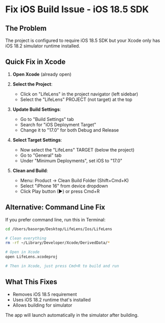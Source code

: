 # Fix iOS Build Issue - iOS 18.5 SDK

## The Problem
The project is configured to require iOS 18.5 SDK but your Xcode only has iOS 18.2 simulator runtime installed.

## Quick Fix in Xcode

1. **Open Xcode** (already open)

2. **Select the Project**:
   - Click on "LifeLens" in the project navigator (left sidebar)
   - Select the "LifeLens" PROJECT (not target) at the top

3. **Update Build Settings**:
   - Go to "Build Settings" tab
   - Search for "iOS Deployment Target"
   - Change it to "17.0" for both Debug and Release

4. **Select Target Settings**:
   - Now select the "LifeLens" TARGET (below the project)
   - Go to "General" tab
   - Under "Minimum Deployments", set iOS to "17.0"

5. **Clean and Build**:
   - Menu: Product → Clean Build Folder (Shift+Cmd+K)
   - Select "iPhone 16" from device dropdown
   - Click Play button (▶) or press Cmd+R

## Alternative: Command Line Fix

If you prefer command line, run this in Terminal:

```bash
cd /Users/basorge/Desktop/LifeLens/Ios/LifeLens

# Clean everything
rm -rf ~/Library/Developer/Xcode/DerivedData/*

# Open in Xcode
open LifeLens.xcodeproj

# Then in Xcode, just press Cmd+R to build and run
```

## What This Fixes
- Removes iOS 18.5 requirement
- Uses iOS 18.2 runtime that's installed
- Allows building for simulator

The app will launch automatically in the simulator after building.
